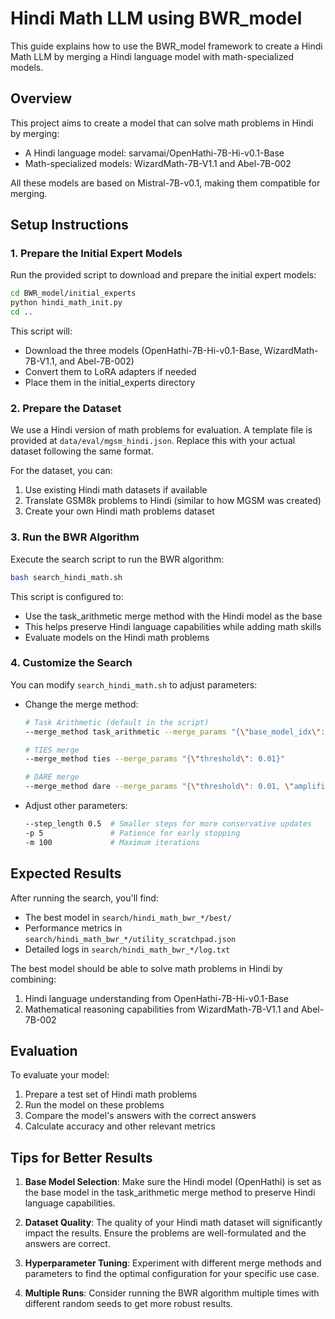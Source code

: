 # Hindi Math LLM using BWR_model

This guide explains how to use the BWR_model framework to create a Hindi Math LLM by merging a Hindi language model with math-specialized models.

## Overview

This project aims to create a model that can solve math problems in Hindi by merging:
- A Hindi language model: sarvamai/OpenHathi-7B-Hi-v0.1-Base
- Math-specialized models: WizardMath-7B-V1.1 and Abel-7B-002

All these models are based on Mistral-7B-v0.1, making them compatible for merging.

## Setup Instructions

### 1. Prepare the Initial Expert Models

Run the provided script to download and prepare the initial expert models:

```bash
cd BWR_model/initial_experts
python hindi_math_init.py
cd ..
```

This script will:
- Download the three models (OpenHathi-7B-Hi-v0.1-Base, WizardMath-7B-V1.1, and Abel-7B-002)
- Convert them to LoRA adapters if needed
- Place them in the initial_experts directory

### 2. Prepare the Dataset

We use a Hindi version of math problems for evaluation. A template file is provided at `data/eval/mgsm_hindi.json`. Replace this with your actual dataset following the same format.

For the dataset, you can:
1. Use existing Hindi math datasets if available
2. Translate GSM8k problems to Hindi (similar to how MGSM was created)
3. Create your own Hindi math problems dataset

### 3. Run the BWR Algorithm

Execute the search script to run the BWR algorithm:

```bash
bash search_hindi_math.sh
```

This script is configured to:
- Use the task_arithmetic merge method with the Hindi model as the base
- This helps preserve Hindi language capabilities while adding math skills
- Evaluate models on the Hindi math problems

### 4. Customize the Search

You can modify `search_hindi_math.sh` to adjust parameters:

- Change the merge method:
  ```bash
  # Task Arithmetic (default in the script)
  --merge_method task_arithmetic --merge_params "{\"base_model_idx\": 0}"
  
  # TIES merge
  --merge_method ties --merge_params "{\"threshold\": 0.01}"
  
  # DARE merge
  --merge_method dare --merge_params "{\"threshold\": 0.01, \"amplification_factor\": 2.0, \"base_model_idx\": 0}"
  ```

- Adjust other parameters:
  ```bash
  --step_length 0.5  # Smaller steps for more conservative updates
  -p 5               # Patience for early stopping
  -m 100             # Maximum iterations
  ```

## Expected Results

After running the search, you'll find:
- The best model in `search/hindi_math_bwr_*/best/`
- Performance metrics in `search/hindi_math_bwr_*/utility_scratchpad.json`
- Detailed logs in `search/hindi_math_bwr_*/log.txt`

The best model should be able to solve math problems in Hindi by combining:
1. Hindi language understanding from OpenHathi-7B-Hi-v0.1-Base
2. Mathematical reasoning capabilities from WizardMath-7B-V1.1 and Abel-7B-002

## Evaluation

To evaluate your model:
1. Prepare a test set of Hindi math problems
2. Run the model on these problems
3. Compare the model's answers with the correct answers
4. Calculate accuracy and other relevant metrics

## Tips for Better Results

1. **Base Model Selection**: Make sure the Hindi model (OpenHathi) is set as the base model in the task_arithmetic merge method to preserve Hindi language capabilities.

2. **Dataset Quality**: The quality of your Hindi math dataset will significantly impact the results. Ensure the problems are well-formulated and the answers are correct.

3. **Hyperparameter Tuning**: Experiment with different merge methods and parameters to find the optimal configuration for your specific use case.

4. **Multiple Runs**: Consider running the BWR algorithm multiple times with different random seeds to get more robust results.